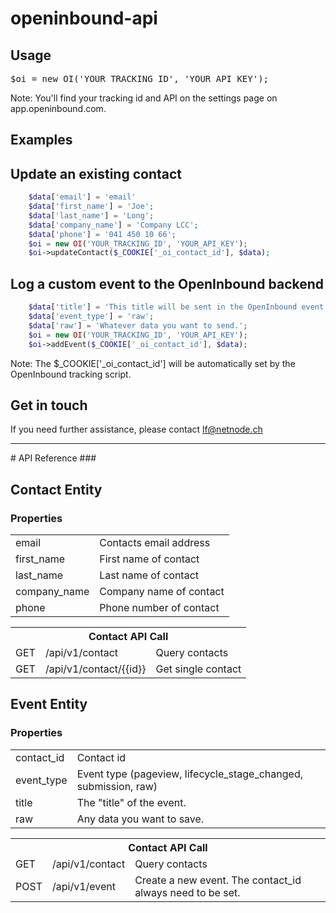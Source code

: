 # openinbound-api

## Usage ##
<pre>$oi = new OI('YOUR_TRACKING_ID', 'YOUR_API_KEY');</pre>

Note: You'll find your tracking id and API on the settings page on app.openinbound.com.

## Examples ##
## Update an existing contact ##
```php
    $data['email'] = 'email'
    $data['first_name'] = 'Joe';
    $data['last_name'] = 'Long';
    $data['company_name'] = 'Company LCC';
    $data['phone'] = '041 450 10 66';
    $oi = new OI('YOUR_TRACKING_ID', 'YOUR_API_KEY');
    $oi->updateContact($_COOKIE['_oi_contact_id'], $data);
```
    
</pre>

## Log a custom event to the OpenInbound backend ##
```php
    $data['title'] = 'This title will be sent in the OpenInbound event list';
    $data['event_type'] = 'raw';
    $data['raw'] = 'Whatever data you want to send.';
    $oi = new OI('YOUR_TRACKING_ID', 'YOUR_API_KEY');
    $oi->addEvent($_COOKIE['_oi_contact_id'], $data);
```


Note: The $_COOKIE['_oi_contact_id'] will be automatically set by the OpenInbound tracking script.

## Get in touch ##
If you need further assistance, please contact lf@netnode.ch


<hr>
# API Reference ###

## Contact Entity ##

### Properties ###
<table>
<tr>
<td>email</td>
<td>Contacts email address</td>
</tr>
<tr>
<td>first_name</td>
<td>First name of contact</td>
</tr>
<tr>
<td>last_name</td>
<td>Last name of contact</td>
</tr>
<tr>
<td>company_name</td>
<td>Company name of contact</td>
</tr>
<tr>
<td>phone</td>
<td>Phone number of contact</td>
</tr>
</table>


<table>
<tr>
<th colspan="3">Contact API Call</th>
<tr>
<td>GET</td>
<td>/api/v1/contact</td>
<td>Query contacts</td>
</tr>
<tr>
<td>GET</td>
<td>/api/v1/contact/{{id}}</td>
<td>Get single contact</td>
</tr>
</table>

## Event Entity ##

### Properties ###
<table>
<tr>
<td>contact_id</td>
<td>Contact id</td>
</tr>
<tr>
<td>event_type</td>
<td>Event type (pageview, lifecycle_stage_changed, submission, raw)</td>
</tr>
<tr>
<td>title</td>
<td>The "title" of the event.</td>
</tr>
<tr>
<td>raw</td>
<td>Any data you want to save.</td>
</tr>
</table>


<table>
<tr>
<th colspan="3">Contact API Call</th>
<tr>
<td>GET</td>
<td>/api/v1/contact</td>
<td>Query contacts</td>
</tr>
<tr>
<td>POST</td>
<td>/api/v1/event</td>
<td>Create a new event. The contact_id always need to be set.</td>
</tr>
</table>


